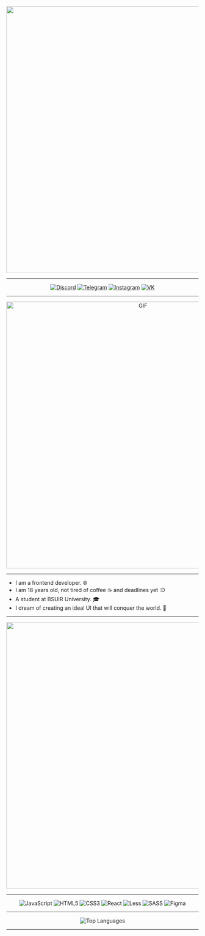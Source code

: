 <div align="center">
<img width="700" src="https://sun9-19.userapi.com/impg/c2SOnskRnHPeEBlOOvuEyb_cEeWb5I7F6sz8hw/HB6_KrQZHGk.jpg?size=1000x300&quality=95&sign=77ea53c279f9de3da9541ce183cca626&type=album">
<div>

---

<div align="center">
  <a href="https://discord.gg/vvuTrM7t"><img src="https://img.shields.io/badge/Discord-7b25c4.svg?style=for-the-badge&logo=discord&logoColor=white" alt="Discord"></a>
  <a href="https://t.me/flaty3"><img src="https://img.shields.io/badge/Telegram-7b25c4?style=for-the-badge&logo=telegram&logoColor=white" alt="Telegram"></a>
  <a href="https://www.instagram.com/__m.aks/"><img src="https://img.shields.io/badge/Instagram-7b25c4.svg?style=for-the-badge&logo=Instagram&logoColor=white" alt="Instagram"></a>
  <a href="https://m.vk.com/flaty1"><img src="https://img.shields.io/badge/вконтакте-7b25c4.svg?&style=for-the-badge&logo=vk&logoColor=white" alt="VK"></a>
</div>

---

<div align="center">
  <img src="https://i.pinimg.com/originals/a1/54/89/a154899bb5bdafff43df448ecb837b14.gif" width="700" alt="GIF">
</div>

---

<ul align="left">
<li>I am a frontend developer. 🌐</li>
<li>I am 18 years old, not tired of coffee ☕️ and deadlines yet :D</li>
<li>A student at BSUIR University. 🎓</li>
<li>I dream of creating an ideal UI that will conquer the world. 🌌</li>
</ul>

---

<div align="center">
<img width="700" src="https://sun9-69.userapi.com/impg/RU_OO79Txs_IrgPGBPQXLfv52HdYZzq-Gm6KTA/JihZKaRp6LU.jpg?size=1000x300&quality=95&sign=573cc795e4ab781e3353d170022e80b7&type=album">
<div>

---

<div align="center">
  <img src="https://img.shields.io/badge/javascript-%23323330.svg?style=for-the-badge&logo=javascript&logoColor=%23F7DF1E" alt="JavaScript">
  <img src="https://img.shields.io/badge/html5-%23E34F26.svg?style=for-the-badge&logo=html5&logoColor=white" alt="HTML5">
  <img src="https://img.shields.io/badge/css3-%231572B6.svg?style=for-the-badge&logo=css3&logoColor=white" alt="CSS3">
  <img src="https://img.shields.io/badge/react-%2320232a.svg?style=for-the-badge&logo=react&logoColor=%2361DAFB" alt="React">
  <img src="https://img.shields.io/badge/less-2B4C80?style=for-the-badge&logo=less&logoColor=white" alt="Less">
  <img src="https://img.shields.io/badge/SASS-hotpink.svg?style=for-the-badge&logo=SASS&logoColor=white" alt="SASS">
  <img src="https://img.shields.io/badge/figma-%23F24E1E.svg?style=for-the-badge&logo=figma&logoColor=white" alt="Figma">
</div>

---

<div align="center">
  <img src="https://github-readme-stats.vercel.app/api/top-langs/?username=flaty7375&hide_progress=false" alt="Top Languages">
</div>

---

